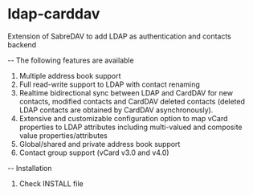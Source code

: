 # ldap-carddav
Extension of SabreDAV to add LDAP as authentication and contacts backend

-- The following features are available
1. Multiple address book support
2. Full read-write support to LDAP with contact renaming
3. Realtime bidirectional sync between LDAP and CardDAV for new contacts, modified contacts and CardDAV deleted contacts (deleted LDAP contacts are obtained by CardDAV asynchronously).
4. Extensive and customizable configuration option to map vCard properties to LDAP attributes including multi-valued and composite value properties/attributes
5. Global/shared and private address book support
6. Contact group support (vCard v3.0 and v4.0)

-- Installation
1. Check INSTALL file
